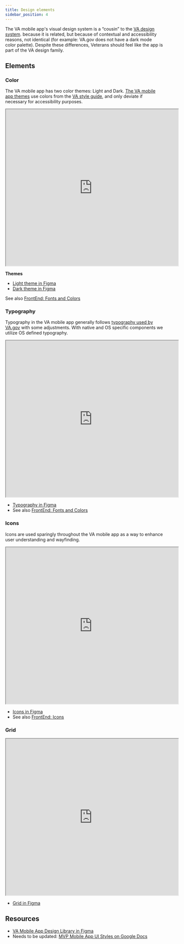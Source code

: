 ```yaml
---
title: Design elements
sidebar_position: 4
---
```


The VA mobile app's visual design system is a “cousin” to the [VA design system](https://design.va.gov/design/).  because it is related, but because of contextual and accessibility reasons, not identical (for example: VA.gov does not have a dark mode color palette). Despite these differences, Veterans should feel like the app is part of the VA design family.

## Elements​
### Color 
The VA mobile app has two color themes: Light and Dark. [The VA mobile app themes](https://www.figma.com/file/bGO6g5cCvWycrNjoK66PXc/VA-Mobile-Design-Tokens?node-id=151%3A76) use colors from the [VA style guide](https://design.va.gov/foundation/color-palette), and only deviate if necessary for accessibility purposes.

<iframe width="550" height="500" src="https://www.figma.com/embed?embed_host=share&url=https%3A%2F%2Fwww.figma.com%2Ffile%2FQVLPB3eOunmKrgQOuOt0SU%2F%25F0%259F%2593%2590-DesignLibrary2.0---VAMobile%3Fnode-id%3D720%253A1431%26t%3DNqEZTGAECLNEikbi-1" allowfullscreen></iframe>

**Themes**
- [Light theme in Figma](https://www.figma.com/file/yXL0MkEKyAPGXPZqRH0VFZ/VA-Mobile-light-theme?node-id=183%3A441)
- [Dark theme in Figma](https://www.figma.com/file/gOhb2kZvoQiXiGigqWZhnx/VA-Mobile-dark-theme?node-id=183%3A441)

See also [FrontEnd: Fonts and Colors](/docs/Engineering/FrontEnd/Fonts%20and%20Colors/FontsAndColors)


### Typography
Typography in the VA mobile app generally follows [typography used by VA.gov](https://design.va.gov/design/typography) with some adjustments. With native and OS specific components we utilize OS defined typography. 

<!-- <table>
<caption>Mobile app typography styles</caption>
<tr>
    <th>Use</th>
    <th>Font</th>
    <th>Font Size</th>
    <th>Line Height</th>
    <th>Style</th>
</tr>
<tr>
    <td>Heading</td>
    <td>Bitter Bold</td>
    <td>24px</td>
    <td>30px</td>
    <td>N/A</td>
</tr>
<tr>
    <td>Mobile Body</td>
    <td>Source Sans Pro Regular</td>
    <td>20px</td>
    <td>30px</td>
    <td>N/A</td>
</tr>
<tr>
    <td>Mobile Body Bold</td>
    <td>Source Sans Pro Bold</td>
    <td>20px</td>
    <td>20px</td>
    <td>N/A</td>
</tr>
<tr>
    <td>Mobile Body Link</td>
    <td>Source Sans Pro Regular</td>
    <td>20px</td>
    <td>30px</td>
    <td>Underline</td>
</tr>
<tr>
    <td>Mobile Body Required</td>
    <td>Source Sans Pro Regular</td>
    <td>20px</td>
    <td>30px</td>
    <td>Asterisk before text</td>
</tr>
<tr>
    <td>Helper Text</td>
    <td>Source Sans Pro Regular</td>
    <td>16px</td>
    <td>22px</td>
    <td>N/A</td>
</tr>
</table> -->

<iframe width="550" height="500" src="https://www.figma.com/embed?embed_host=share&url=https%3A%2F%2Fwww.figma.com%2Ffile%2FQVLPB3eOunmKrgQOuOt0SU%2F%25F0%259F%2593%2590-DesignLibrary2.0---VAMobile%3Fnode-id%3D578%253A462%26t%3DNqEZTGAECLNEikbi-1" allowfullscreen></iframe>

* [Typography in Figma](https://www.figma.com/file/QVLPB3eOunmKrgQOuOt0SU/%F0%9F%93%90-DesignLibrary2.0---VAMobile?node-id=578%3A462&t=NqEZTGAECLNEikbi-1)
* See also [FrontEnd: Fonts and Colors](/docs/Engineering/FrontEnd/Fonts%20and%20Colors/FontsAndColors)

### Icons
Icons are used sparingly throughout the VA mobile app as a way to enhance user understanding and wayfinding.

<iframe width="550" height="500" src="https://www.figma.com/embed?embed_host=share&url=https%3A%2F%2Fwww.figma.com%2Ffile%2FQVLPB3eOunmKrgQOuOt0SU%2F%25F0%259F%2593%2590-DesignLibrary2.0---VAMobile%3Fnode-id%3D543%253A1079%26t%3DNqEZTGAECLNEikbi-1" allowfullscreen></iframe>

* [Icons in Figma](https://www.figma.com/file/QVLPB3eOunmKrgQOuOt0SU/%F0%9F%93%90-DesignLibrary2.0---VAMobile?node-id=543%3A1079&t=NqEZTGAECLNEikbi-1)
* See also [FrontEnd: Icons](/docs/Engineering/FrontEnd/Icons/)

 
### Grid
<iframe width="550" height="500" src="https://www.figma.com/embed?embed_host=share&url=https%3A%2F%2Fwww.figma.com%2Ffile%2FQVLPB3eOunmKrgQOuOt0SU%2F%25F0%259F%2593%2590-DesignLibrary2.0---VAMobile%3Fnode-id%3D578%253A783%26t%3DNqEZTGAECLNEikbi-1" allowfullscreen></iframe>

* [Grid in Figma](https://www.figma.com/file/QVLPB3eOunmKrgQOuOt0SU/%F0%9F%93%90-DesignLibrary2.0---VAMobile?node-id=578%3A783&t=NqEZTGAECLNEikbi-1)


## Resources
- [VA Mobile App Design Library in Figma](https://www.figma.com/file/QVLPB3eOunmKrgQOuOt0SU/%F0%9F%93%9A-VA-Mobile-Design-Library?node-id=501%3A40)
- Needs to be updated: [MVP Mobile App UI Styles on Google Docs](https://docs.google.com/document/d/1VC-CLWnhevB8HLBBHPwkSJvECn8EBie8HOkJylKE1lo/edit)
